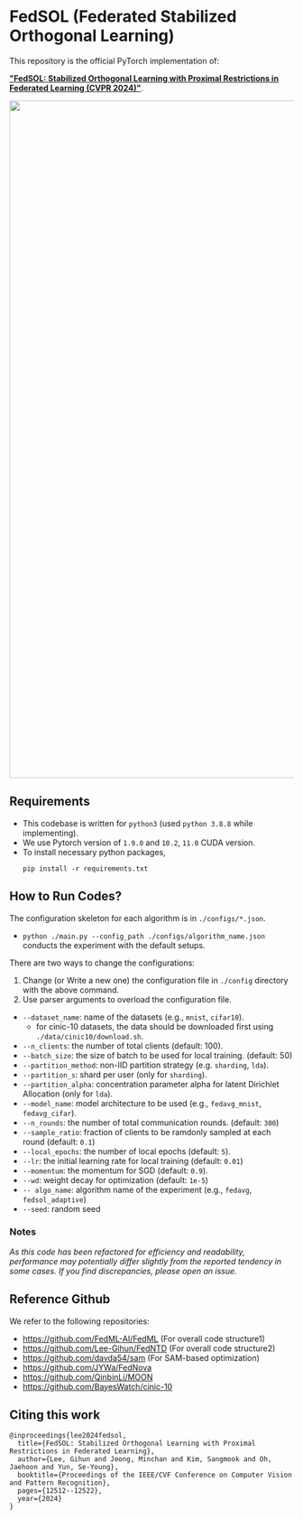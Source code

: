 # FedSOL (Federated Stabilized Orthogonal Learning)

This repository is the official PyTorch implementation of:

[**"FedSOL: Stabilized Orthogonal Learning with Proximal Restrictions in Federated Learning (CVPR 2024)"**](https://openaccess.thecvf.com/content/CVPR2024/html/Lee_FedSOL_Stabilized_Orthogonal_Learning_with_Proximal_Restrictions_in_Federated_Learning_CVPR_2024_paper.html).

<img src="./assets/fedsol.png" width="1200"/>

## Requirements

- This codebase is written for `python3` (used `python 3.8.8` while implementing).
- We use Pytorch version of `1.9.0` and `10.2`, `11.0` CUDA version.
- To install necessary python packages,  
    ```
    pip install -r requirements.txt
    ```

## How to Run Codes?

The configuration skeleton for each algorithm is in `./configs/*.json`. 
- `python ./main.py --config_path ./configs/algorithm_name.json` conducts the experiment with the default setups.

There are two ways to change the configurations:
1. Change (or Write a new one) the configuration file in `./config` directory with the above command.
2. Use parser arguments to overload the configuration file.
- `--dataset_name`: name of the datasets (e.g., `mnist`, `cifar10`).
  - for cinic-10 datasets, the data should be downloaded first using `./data/cinic10/download.sh`.
- `--n_clients`: the number of total clients (default: 100).
- `--batch_size`: the size of batch to be used for local training. (default: 50)
- `--partition_method`: non-IID partition strategy (e.g. `sharding`, `lda`).
- `--partition_s`: shard per user (only for `sharding`).
- `--partition_alpha`: concentration parameter alpha for latent Dirichlet Allocation (only for `lda`).
- `--model_name`: model architecture to be used (e.g., `fedavg_mnist`, `fedavg_cifar`).
- `--n_rounds`: the number of total communication rounds. (default: `300`)
- `--sample_ratio`: fraction of clients to be ramdonly sampled at each round (default: `0.1`)
- `--local_epochs`: the number of local epochs (default: `5`).
- `--lr`: the initial learning rate for local training (default: `0.01`)
- `--momentum`: the momentum for SGD (default: `0.9`).
- `--wd`: weight decay for optimization (default: `1e-5`)
- `-- algo_name`: algorithm name of the experiment (e.g., `fedavg`, `fedsol_adaptive`)
- `--seed`: random seed

### Notes
*As this code has been refactored for efficiency and readability, performance may potentially differ slightly from the reported tendency in some cases. If you find discrepancies, please open an issue.*

## Reference Github

We refer to the following repositories:
- https://github.com/FedML-AI/FedML (For overall code structure1)
- https://github.com/Lee-Gihun/FedNTD (For overall code structure2)
- https://github.com/davda54/sam (For SAM-based optimization)
- https://github.com/JYWa/FedNova
- https://github.com/QinbinLi/MOON
- https://github.com/BayesWatch/cinic-10

## Citing this work

```
@inproceedings{lee2024fedsol,
  title={FedSOL: Stabilized Orthogonal Learning with Proximal Restrictions in Federated Learning},
  author={Lee, Gihun and Jeong, Minchan and Kim, Sangmook and Oh, Jaehoon and Yun, Se-Young},
  booktitle={Proceedings of the IEEE/CVF Conference on Computer Vision and Pattern Recognition},
  pages={12512--12522},
  year={2024}
}
```
